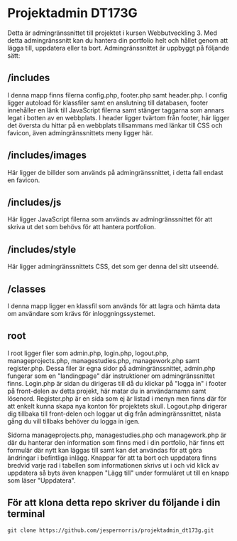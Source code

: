 # Projektadmin DT173G
Detta är admingränssnittet till projektet i kursen Webbutveckling 3. Med detta admingränssnitt kan du hantera din portfolio helt och hållet genom att lägga till, uppdatera eller ta bort.
Admingränssnittet är uppbyggt på följande sätt:

## /includes
I denna mapp finns filerna config.php, footer.php samt header.php. I config ligger autoload för klassfiler samt en anslutning till databasen, footer innehåller en länk till JavaScript filerna samt stänger taggarna som annars legat i botten av en webbplats.
I header ligger tvärtom från footer, här ligger det översta du hittar på en webbplats tillsammans med länkar till CSS och favicon, även admingränssnittets meny ligger här.

## /includes/images
Här ligger de billder som används på admingränssnittet, i detta fall endast en favicon.

## /includes/js
Här ligger JavaScript filerna som används av admingränssnittet för att skriva ut det som behövs för att hantera portfolion.

## /includes/style
Här ligger admingränssnittets CSS, det som ger denna del sitt utseendé.

## /classes
I denna mapp ligger en klassfil som används för att lagra och hämta data om användare som krävs för inloggningssystemet.

## root
I root ligger filer som admin.php, login.php, logout.php, manageprojects.php, managestudies.php, managework.php samt register.php.
Dessa filer är egna sidor på admingränssnittet, admin.php fungerar som en "landingpage" där instruktioner om admingränssnittet finns.
Login.php är sidan du dirigeras till då du klickar på "logga in" i footer på front-delen av detta projekt, här matar du in användarnamn samt lösenord.
Register.php är en sida som ej är listad i menyn men finns där för att enkelt kunna skapa nya konton för projektets skull.
Logout.php dirigerar dig tillbaka till front-delen och loggar ut dig från admingränssnittet, nästa gång du vill tillbaks behöver du logga in igen.

Sidorna manageprojects.php, managestudies.php och managework.php är där du hanterar den information som finns med i din portfolio, här finns ett formulär där nytt kan läggas till samt kan det användas för att göra ändringar i befintliga inlägg.
Knappar för att ta bort och uppdatera finns bredvid varje rad i tabellen som informationen skrivs ut i och vid klick av uppdatera så byts även knappen "Lägg till" under formuläret ut till en knapp som läser "Uppdatera".

## För att klona detta repo skriver du följande i din terminal
`git clone https://github.com/jespernorris/projektadmin_dt173g.git`
